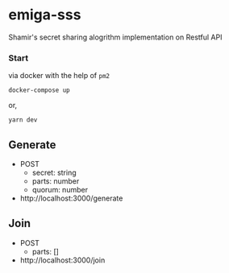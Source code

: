 # emiga-sss
Shamir's secret sharing alogrithm implementation on Restful API

### Start
via docker with the help of ```pm2```

```
docker-compose up
```

or,

```
yarn dev
```


## Generate
- POST
  - secret: string
  - parts: number
  - quorum: number
- http://localhost:3000/generate

## Join
- POST
  - parts: []
- http://localhost:3000/join
 
